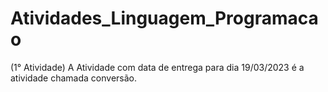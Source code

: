 # Atividades_Linguagem_Programacao

(1° Atividade) A Atividade com data de entrega para dia 19/03/2023 é a atividade chamada conversão.
